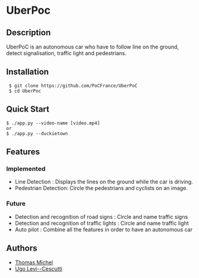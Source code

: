 # UberPoc



## Description
UberPoC is an autonomous car who have to follow line on the ground, detect signalisation, traffic light and pedestrians.



## Installation

```
 $ git clone https://github.com/PoCFrance/UberPoC
 $ cd UberPoc
```


## Quick Start

```
$ ./app.py --video-name [video.mp4]
or
$ ./app.py --duckietown
```



## Features



### Implemented

- Line Detection : Displays the lines on the ground while the car is driving.
- Pedestrian Detection: Circle the pedestrians and cyclists on an image.



### Future

- Detection and recognition of road signs : Circle and name traffic signs
- Detection and recognition of traffic lights : Circle and name traffic light
- Auto pilot : Combine all the features in order to have an autonomous car



## Authors

 - [Thomas Michel](https://github.com/pr0m3th3usEx)
 - [Ugo Levi--Cescutti](https://github.com/ugo94490)